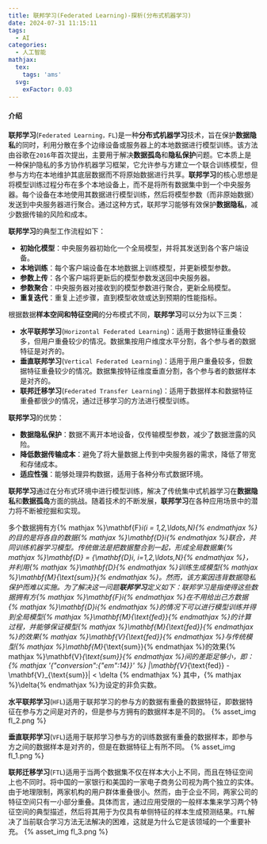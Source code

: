 ```yaml
---
title: 联邦学习(Federated Learning)-探析(分布式机器学习)
date: 2024-07-31 11:15:11
tags:
  - AI
categories:
  - 人工智能
mathjax:
  tex:
    tags: 'ams'
  svg:
    exFactor: 0.03
---
```



#### 介绍

**联邦学习**(`Federated Learning，FL`)是一种**分布式机器学习**技术，旨在保护**数据隐私**的同时，利用分散在多个边缘设备或服务器上的本地数据进行模型训练。该方法由谷歌在`2016`年首次提出，主要用于解决**数据孤岛**和**隐私保护**问题。它本质上是一种保护隐私的多方协作机器学习框架，它允许参与方建立一个联合训练模型，但参与方均在本地维护其底层数据而不将原始数据进行共享。**联邦学习**的核心思想是将模型训练过程分布在多个本地设备上，而不是将所有数据集中到一个中央服务器。每个设备在本地使用其数据进行模型训练，然后将模型参数（而非原始数据）发送到中央服务器进行聚合。通过这种方式，联邦学习能够有效保护**数据隐私**，减少数据传输的风险和成本。
<!-- more -->

**联邦学习**的典型工作流程如下：
- **初始化模型**：中央服务器初始化一个全局模型，并将其发送到各个客户端设备。
- **本地训练**：每个客户端设备在本地数据上训练模型，并更新模型参数。
- **参数上传**：各个客户端将更新后的模型参数发送回中央服务器。
- **参数聚合**：中央服务器对接收到的模型参数进行聚合，更新全局模型。
- **重复迭代**：重复上述步骤，直到模型收敛或达到预期的性能指标。

根据数据**样本空间和特征空间**的分布模式不同，**联邦学习**可以分为以下三类：
- **水平联邦学习**(`Horizontal Federated Learning`)：适用于数据特征重叠较多，但用户重叠较少的情况。数据集按用户维度水平分割，各个参与者的数据特征是对齐的。
- **垂直联邦学习**(`Vertical Federated Learning`)：适用于用户重叠较多，但数据特征重叠较少的情况。数据集按特征维度垂直分割，各个参与者的数据样本是对齐的。
- **联邦迁移学习**(`Federated Transfer Learning`)：适用于数据样本和数据特征重叠都很少的情况，通过迁移学习的方法进行模型训练。

**联邦学习**的优势：
- **数据隐私保护**：数据不离开本地设备，仅传输模型参数，减少了数据泄露的风险。
- **降低数据传输成本**：避免了将大量数据上传到中央服务器的需求，降低了带宽和存储成本。
- **适应性强**：能够处理异构数据，适用于各种分布式数据环境。

**联邦学习**通过在分布式环境中进行模型训练，解决了传统集中式机器学习在**数据隐私**和**数据孤岛**方面的挑战。随着技术的不断发展，**联邦学习**在各种应用场景中的潜力将不断被挖掘和实现。

多个数据拥有方{% mathjax %}\mathbf{F}_i(i = 1,2,\ldots,N){% endmathjax %}的目的是将各自的数据{% mathjax %}\mathbf{D}_i{% endmathjax %}联合，共同训练机器学习模型。传统做法是把数据整合到一起，形成全局数据集{% mathjax %}\mathbf{D} = \{\mathbf{D}_i, i=1,2,\ldots,N\}{% endmathjax %}，并利用{% mathjax %}\mathbf{D}{% endmathjax %}训练生成模型{% mathjax %}\mathbf{M}_{\text{sum}}{% endmathjax %}。然而，该方案因违背数据隐私保护而难以实施。为了解决这一问题**联邦学习**定义如下：联邦学习是指使得这些数据拥有方{% mathjax %}\mathbf{F}_i{% endmathjax %}在不用给出己方数据{% mathjax %}\mathbf{D}_i{% endmathjax %}的情况下可以进行模型训练并得到全局模型{% mathjax %}\mathbf{M}_{\text{fed}}{% endmathjax %}的计算过程，并能够保证模型{% mathjax %}\mathbf{M}_{\text{fed}}{% endmathjax %}的效果{% mathjax %}\mathbf{V}_{\text{fed}}{% endmathjax %}与传统模型{% mathjax %}\mathbf{M}_{\text{sum}}{% endmathjax %}的效果{% mathjax %}\mathbf{V}_{\text{sum}}{% endmathjax %}间的差距足够小，即：
{% mathjax '{"conversion":{"em":14}}' %}
|\mathbf{V}_{\text{fed}} - \mathbf{V}_{\text{sum}}| < \delta
{% endmathjax %}
其中，{% mathjax %}\delta{% endmathjax %}为设定的非负实数。

**水平联邦学习**(`HFL`)适用于联邦学习的参与方的数据有重叠的数据特征，即数据特征在参与方之间是对齐的，但是参与方拥有的数据样本是不同的。
{% asset_img fl_2.png  %}

**垂直联邦学习**(`VFL`)适用于联邦学习参与方的训练数据有重叠的数据样本，即参与方之间的数据样本是对齐的，但是在数据特征上有所不同。
{% asset_img fl_1.png  %}

**联邦迁移学习**(`FTL`)适用于当两个数据集不仅在样本大小上不同，而且在特征空间上也不同时。将中国的一家银行和美国的一家电子商务公司视为两个独立的实体。由于地理限制，两家机构的用户群体重叠很小。然而，由于企业不同，两家公司的特征空间只有一小部分重叠。具体而言，通过应用受限的一般样本集来学习两个特征空间的典型描述，然后将其用于为仅具有单侧特征的样本生成预测结果。`FTL`解决了当前联合学习方法无法解决的困难，这就是为什么它是该领域的一个重要补充。
{% asset_img fl_3.png  %}

